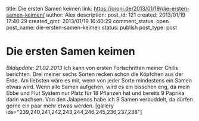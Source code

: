 title: Die ersten Samen keimen
link: https://cronj.de/2013/01/19/die-ersten-samen-keimen/
author: Alex
description: 
post_id: 121
created: 2013/01/19 17:40:29
created_gmt: 2013/01/19 16:40:29
comment_status: open
post_name: die-ersten-samen-keimen
status: publish
post_type: post

# Die ersten Samen keimen

_Bildupdate: 21.02.2013_ Ich kann von ersten Fortschritten meiner Chilis berichten. Drei meiner sechs Sorten recken schon die Köpfchen aus der Erde. Am liebsten wäre es mir, wenn von jeder Sorte mindestens ein Samen etwas wird. Wenn alle Samen aufgehen, wird es ein bisschen eng, da mein Ebbe und Flut System nur Platz für 18 Pflanzen hat und bereits 9 Paprika darin wachsen. Von den Jalapenos habe ich 9 Samen verbuddelt, da dürfen gerne ein paar mehr etwas werden. [gallery ids="239,240,241,242,243,244,246,245,236,237,238"]